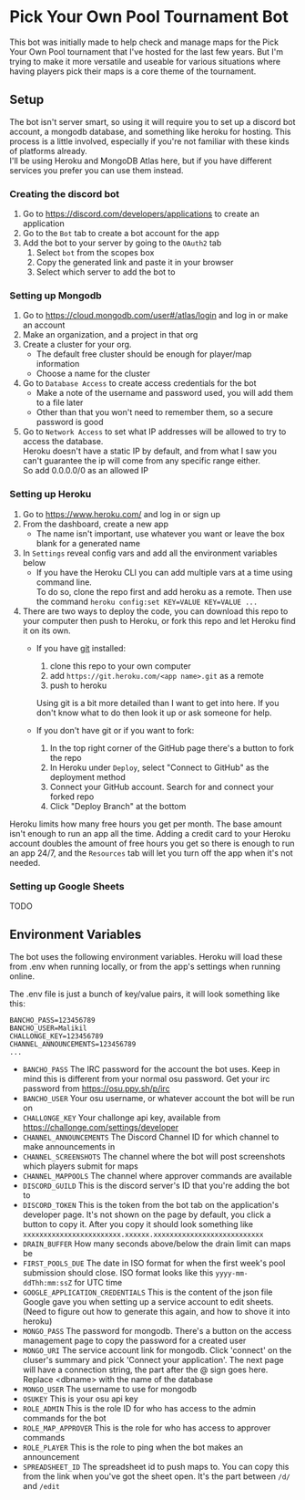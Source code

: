 Pick Your Own Pool Tournament Bot
===

This bot was initially made to help check and manage maps for the Pick Your Own Pool tournament that I've hosted for the last few years. But I'm trying to make it more versatile and useable for various situations where having players pick their maps is a core theme of the tournament.

## Setup
The bot isn't server smart, so using it will require you to set up a discord bot account, a mongodb database, and something like heroku for hosting. This process is a little involved, especially if you're not familiar with these kinds of platforms already.  
I'll be using Heroku and MongoDB Atlas here, but if you have different services you prefer you can use them instead.  

### Creating the discord bot
1. Go to https://discord.com/developers/applications to create an application
2. Go to the `Bot` tab to create a bot account for the app
3. Add the bot to your server by going to the `OAuth2` tab
    1. Select `bot` from the scopes box
    2. Copy the generated link and paste it in your browser
    3. Select which server to add the bot to

### Setting up Mongodb
1. Go to https://cloud.mongodb.com/user#/atlas/login and log in or make an account
2. Make an organization, and a project in that org
3. Create a cluster for your org.
    * The default free cluster should be enough for player/map information
    * Choose a name for the cluster
4. Go to `Database Access` to create access credentials for the bot
    * Make a note of the username and password used, you will add them to a file later
    * Other than that you won't need to remember them, so a secure password is good
5. Go to `Network Access` to set what IP addresses will be allowed to try to access the database.  
    Heroku doesn't have a static IP by default, and from what I saw you can't guarantee the ip will come from any specific range either.  
    So add 0.0.0.0/0 as an allowed IP

### Setting up Heroku
1. Go to https://www.heroku.com/ and log in or sign up
2. From the dashboard, create a new app
    * The name isn't important, use whatever you want or leave the box blank for a generated name
3. In `Settings` reveal config vars and add all the environment variables below
    * If you have the Heroku CLI you can add multiple vars at a time using command line.  
        To do so, clone the repo first and add heroku as a remote. Then use the command `heroku config:set KEY=VALUE KEY=VALUE ...`
4. There are two ways to deploy the code, you can download this repo to your computer then push to Heroku, or fork this repo and let Heroku find it on its own.
    * If you have [git](https://git-scm.com/) installed:
        1. clone this repo to your own computer
        2. add `https://git.heroku.com/<app name>.git` as a remote
        3. push to heroku

        Using git is a bit more detailed than I want to get into here. If you don't know what to do then look it up or ask someone for help.
    * If you don't have git or if you want to fork:
        1. In the top right corner of the GitHub page there's a button to fork the repo
        2. In Heroku under `Deploy`, select "Connect to GitHub" as the deployment method
        3. Connect your GitHub account. Search for and connect your forked repo
        4. Click "Deploy Branch" at the bottom

Heroku limits how many free hours you get per month. The base amount isn't enough to run an app all the time. Adding a credit card to your Heroku account doubles the amount of free hours you get so there is enough to run an app 24/7, and the `Resources` tab will let you turn off the app when it's not needed.

### Setting up Google Sheets

TODO

## Environment Variables
The bot uses the following environment variables. Heroku will load these from .env when running locally, or from the app's settings when running online.

The .env file is just a bunch of key/value pairs, it will look something like this:  
```
BANCHO_PASS=123456789
BANCHO_USER=Malikil
CHALLONGE_KEY=123456789
CHANNEL_ANNOUNCEMENTS=123456789
...
```

* `BANCHO_PASS` The IRC password for the account the bot uses. Keep in mind this is different from your normal osu password. Get your irc password from https://osu.ppy.sh/p/irc
* `BANCHO_USER` Your osu username, or whatever account the bot will be run on
* `CHALLONGE_KEY` Your challonge api key, available from https://challonge.com/settings/developer
* `CHANNEL_ANNOUNCEMENTS` The Discord Channel ID for which channel to make announcements in
* `CHANNEL_SCREENSHOTS` The channel where the bot will post screenshots which players submit for maps
* `CHANNEL_MAPPOOLS` The channel where approver commands are available
* `DISCORD_GUILD` This is the discord server's ID that you're adding the bot to
* `DISCORD_TOKEN` This is the token from the bot tab on the application's developer page. It's not shown on the page by default, you click a button to copy it. After you copy it should look something like `xxxxxxxxxxxxxxxxxxxxxxxx.xxxxxx.xxxxxxxxxxxxxxxxxxxxxxxxxxx`
* `DRAIN_BUFFER` How many seconds above/below the drain limit can maps be
* `FIRST_POOLS_DUE` The date in ISO format for when the first week's pool submission should close. ISO format looks like this `yyyy-mm-ddThh:mm:ssZ` for UTC time
* `GOOGLE_APPLICATION_CREDENTIALS` This is the content of the json file Google gave you when setting up a service account to edit sheets. (Need to figure out how to generate this again, and how to shove it into heroku)
* `MONGO_PASS` The password for mongodb. There's a button on the access management page to copy the password for a created user
* `MONGO_URI` The service account link for mongodb. Click 'connect' on the cluser's summary and pick 'Connect your application'. The next page will have a connection string, the part after the @ sign goes here. Replace &lt;dbname&gt; with the name of the database
* `MONGO_USER` The username to use for mongodb
* `OSUKEY` This is your osu api key
* `ROLE_ADMIN` This is the role ID for who has access to the admin commands for the bot
* `ROLE_MAP_APPROVER` This is the role for who has access to approver commands
* `ROLE_PLAYER` This is the role to ping when the bot makes an announcement
* `SPREADSHEET_ID` The spreadsheet id to push maps to. You can copy this from the link when you've got the sheet open. It's the part between `/d/` and `/edit`
